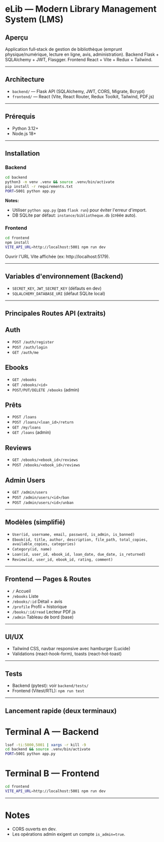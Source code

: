 # eLib — Modern Library Management System (LMS)

##  Aperçu

Application full‑stack de gestion de bibliothèque (emprunt physique/numérique, lecture en ligne, avis, administration). Backend Flask + SQLAlchemy + JWT, Flasgger. Frontend React + Vite + Redux + Tailwind.

---

##  Architecture

- `backend/` — Flask API (SQLAlchemy, JWT, CORS, Migrate, Bcrypt)
- `frontend/` — React (Vite, React Router, Redux Toolkit, Tailwind, PDF.js)

---

## Prérequis

- Python 3.12+
- Node.js 18+

---

## Installation

### Backend

```bash
cd backend
python3 -m venv .venv && source .venv/bin/activate
pip install -r requirements.txt
PORT=5001 python app.py
```

**Notes:**
- Utiliser `python app.py` (pas `flask run`) pour éviter l'erreur d'import.
- DB SQLite par défaut: `instance/bibliotheque.db` (créée auto).

### Frontend

```bash
cd frontend
npm install
VITE_API_URL=http://localhost:5001 npm run dev
```

Ouvrir l'URL Vite affichée (ex: http://localhost:5179).

---

##  Variables d'environnement (Backend)

- `SECRET_KEY`, `JWT_SECRET_KEY` (défauts en dev)
- `SQLALCHEMY_DATABASE_URI` (défaut SQLite local)

---

##  Principales Routes API (extraits)

## Auth
- `POST /auth/register`
- `POST /auth/login`
- `GET /auth/me`

## Ebooks
- `GET /ebooks`
- `GET /ebooks/<id>`
- `POST/PUT/DELETE /ebooks` (admin)

## Prêts
- `POST /loans`
- `POST /loans/<loan_id>/return`
- `GET /my/loans`
- `GET /loans` (admin)

## Reviews
- `GET /ebooks/<ebook_id>/reviews`
- `POST /ebooks/<ebook_id>/reviews`

## Admin Users
- `GET /admin/users`
- `POST /admin/users/<id>/ban`
- `POST /admin/users/<id>/unban`

---

##  Modèles (simplifié)

- `User(id, username, email, password, is_admin, is_banned)`
- `Ebook(id, title, author, description, file_path, total_copies, available_copies, categories)`
- `Category(id, name)`
- `Loan(id, user_id, ebook_id, loan_date, due_date, is_returned)`
- `Review(id, user_id, ebook_id, rating, comment)`

---

## Frontend — Pages & Routes

- `/` Accueil
- `/ebooks` Liste
- `/ebooks/:id` Détail + avis
- `/profile` Profil + historique
- `/books/:id/read` Lecteur PDF.js
- `/admin` Tableau de bord (base)

---

##  UI/UX

- Tailwind CSS, navbar responsive avec hamburger (Lucide)
- Validations (react-hook-form), toasts (react-hot-toast)

---

## Tests

- Backend (pytest): voir `backend/tests/`
- Frontend (Vitest/RTL): `npm run test`

---

## Lancement rapide (deux terminaux)

# Terminal A — Backend

```bash
lsof -ti:5000,5001 | xargs -r kill -9
cd backend && source .venv/bin/activate
PORT=5001 python app.py
```

# Terminal B — Frontend

```bash
cd frontend
VITE_API_URL=http://localhost:5001 npm run dev
```

---

# Notes

- CORS ouverts en dev.
- Les opérations admin exigent un compte `is_admin=true`.
